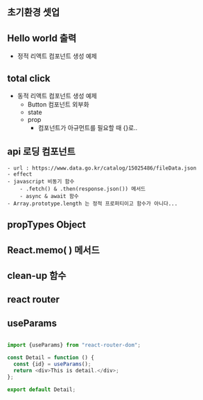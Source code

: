 ## 초기환경 셋업

## Hello world 출력
- 정적 리액트 컴포넌트 생성 예제

## total click 
- 동적 리액트 컴포넌트 생성 예제
    - Button 컴포넌트 외부화
    - state
    - prop
        - 컴포넌트가 아규먼트를 필요할 때 {}로..

## api 로딩 컴포넌트
    - url : https://www.data.go.kr/catalog/15025486/fileData.json
    - effect
    - javascript 비동기 함수
        - .fetch() & .then(response.json()) 메서드
        - async & await 함수
    - Array.prototype.length 는 정적 프로퍼티이고 함수가 아니다...

## propTypes Object

## React.memo( ) 메서드

## clean-up 함수

## react router

## useParams
```javascript // Detail.jsx

import {useParams} from "react-router-dom";

const Detail = function () {
  const {id} = useParams();  
  return <div>This is detail.</div>;
};

export default Detail;


```